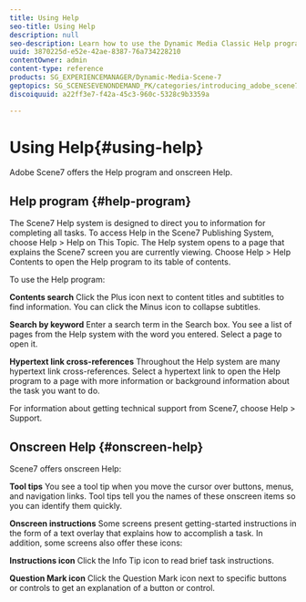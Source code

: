 ```yaml
---
title: Using Help
seo-title: Using Help
description: null
seo-description: Learn how to use the Dynamic Media Classic Help program and onscreen Help.
uuid: 3870225d-e52e-42ae-8387-76a734228210
contentOwner: admin
content-type: reference
products: SG_EXPERIENCEMANAGER/Dynamic-Media-Scene-7
geptopics: SG_SCENESEVENONDEMAND_PK/categories/introducing_adobe_scene7
discoiquuid: a22ff3e7-f42a-45c3-960c-5328c9b3359a

---
```


# Using Help{#using-help}

Adobe Scene7 offers the Help program and onscreen Help.

## Help program {#help-program}

The Scene7 Help system is designed to direct you to information for completing all tasks. To access Help in the Scene7 Publishing System, choose Help &gt; Help on This Topic. The Help system opens to a page that explains the Scene7 screen you are currently viewing. Choose Help &gt; Help Contents to open the Help program to its table of contents.

To use the Help program:

**Contents search** Click the Plus icon next to content titles and subtitles to find information. You can click the Minus icon to collapse subtitles.

**Search by keyword** Enter a search term in the Search box. You see a list of pages from the Help system with the word you entered. Select a page to open it.

**Hypertext link cross-references** Throughout the Help system are many hypertext link cross-references. Select a hypertext link to open the Help program to a page with more information or background information about the task you want to do.

For information about getting technical support from Scene7, choose Help &gt; Support.

## Onscreen Help {#onscreen-help}

Scene7 offers onscreen Help:

**Tool tips** You see a tool tip when you move the cursor over buttons, menus, and navigation links. Tool tips tell you the names of these onscreen items so you can identify them quickly.

**Onscreen instructions** Some screens present getting-started instructions in the form of a text overlay that explains how to accomplish a task. In addition, some screens also offer these icons:

**Instructions icon** Click the Info Tip icon to read brief task instructions.

**Question Mark icon** Click the Question Mark icon next to specific buttons or controls to get an explanation of a button or control.
